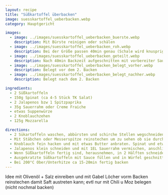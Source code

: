 ```yaml
---
layout: recipe
title: "Süßkartoffel überbacken"
image: suesskartoffel_ueberbacken.webp
category: Hauptgericht

images:
  - image: ../images/suesskartoffel_ueberbacken_buerste.webp
    description: Mit Bürste reinigen oder schälen
  - image: ../images/suesskartoffel_ueberbacken_roh.webp
    description: Bei der Größe passen 40min genau (Schale wird knusprig, innen weich)
  - image: ../images/suesskartoffel_ueberbacken_geteilt.webp
    description: Nach 40min Backzeit aufgeschnitten mit vorbereiter Sauce
  - image: ../images/suesskartoffel_ueberbacken_belegt_vorher.webp
    description: Belegt vor dem 2. Backen
  - image: ../images/suesskartoffel_ueberbacken_belegt_nachher.webp
    description: Belegt nach dem 2. Backen

ingredients:
  - 2 Süßkartoffeln
  - 150g Spinat (ca 4-5 Stück TK Salat)
  - 2 Jalapenos bzw 1 Spitzpaprika
  - 35g Sauerrahm oder Creme Fraiche
  - etwas Suppenwürze
  - 2 Knoblauchzehen
  - 125g Mozzarella

directions:
  - 2 Sükartoffeln waschen, abbürsten und schirche Stellen wegschneiden. Dann halbieren (außer sie sind sehr klein) und mit der Schnittfläche nach unten auf Blech mit Backpapier legen und bei 200°C Heißluft ca 40min (je nach Größe länger) ins Backrohr geben
  - Mit Stäbchen oder Messerspitze reinstechen um zu sehen ob sie durch sind (müssen ganz weich sein zum Auskratzen)
  - Knoblauch fein hacken und mit etwas Butter anbraten. Spinat und etwas Suppenwürze dazugeben
  - Jalapenos klein schneiden und mit 1EL Sauerrahm vermischen, anschließend den fertig gedünsteten Spinat dazugeben
  - Wenn Süßkartoffeln fertig sind, herausnehmen, in 2 Hälften schneiden (wenn noch nicht passiert) und das Innere auskratzen, zerkleinern und mit der Spinatsauce vermischen
  - Ausgekratzte Süßkartoffeln mit Sauce füllen und in Würfel geschnittenen Mozzarella darüber verteilen
  - Bei 200°C Ober/Unterhitze ca 15-20min fertig backen
---
```


Idee mit Olivenöl + Salz einreiben und mit Gabel Löcher vorm Backen reinstechen damit Saft austreten kann; evtl nur mit Chili u Moz belegen (nicht nochmal backen)
